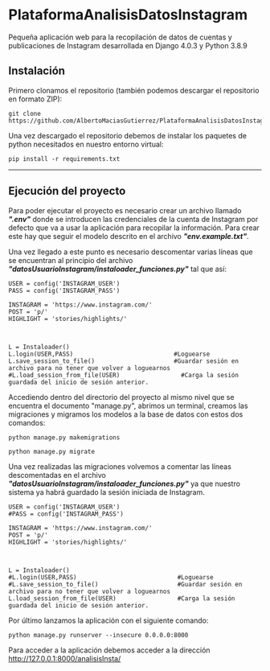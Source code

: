 # PlataformaAnalisisDatosInstagram

Pequeña aplicación web para la recopilación de datos de cuentas y publicaciones de Instagram desarrollada en Django 4.0.3 y Python 3.8.9

## Instalación 
Primero clonamos el repositorio (también podemos descargar el repositorio en formato ZIP):

```  
git clone https://github.com/AlbertoMaciasGutierrez/PlataformaAnalisisDatosInstagram.git  
```

Una vez descargado el repositorio debemos de instalar los paquetes de python necesitados en nuestro entorno virtual:  

```  
pip install -r requirements.txt  
```
  ---
## Ejecución del proyecto
Para poder ejecutar el proyecto es necesario crear un archivo llamado ***".env"*** donde se introducen las credenciales de la cuenta de Instagram por defecto que va a usar la aplicación para recopilar la información. Para crear este hay que seguir el modelo descrito en el archivo ***"env.example.txt"***.

Una vez llegado a este punto es necesario descomentar varias líneas que se encuentran al principio del archivo ***"datosUsuarioInstagram/instaloader_funciones.py"*** tal que así:
```  
USER = config('INSTAGRAM_USER')
PASS = config('INSTAGRAM_PASS')

INSTAGRAM = 'https://www.instagram.com/'
POST = 'p/'
HIGHLIGHT = 'stories/highlights/'



L = Instaloader()
L.login(USER,PASS)                            #Loguearse
L.save_session_to_file()                      #Guardar sesión en archivo para no tener que volver a loguearnos
#L.load_session_from_file(USER)                 #Carga la sesión guardada del inicio de sesión anterior.
```   

Accediendo dentro del directorio del proyecto al mismo nivel que se encuentra el documento "manage.py", abrimos un terminal, creamos las migraciones y migramos los modelos a la base de datos con estos dos comandos:
```  
python manage.py makemigrations  
```   

```  
python manage.py migrate  
```   

Una vez realizadas las migraciones volvemos a comentar las líneas descomentadas en el archivo ***"datosUsuarioInstagram/instaloader_funciones.py"***  ya que nuestro sistema ya habrá guardado la sesión iniciada de Instagram.
```
USER = config('INSTAGRAM_USER')
#PASS = config('INSTAGRAM_PASS')

INSTAGRAM = 'https://www.instagram.com/'
POST = 'p/'
HIGHLIGHT = 'stories/highlights/'



L = Instaloader()
#L.login(USER,PASS)                            #Loguearse
#L.save_session_to_file()                      #Guardar sesión en archivo para no tener que volver a loguearnos
L.load_session_from_file(USER)                 #Carga la sesión guardada del inicio de sesión anterior.
```
Por último lanzamos la aplicación con el siguiente comando:
```
python manage.py runserver --insecure 0.0.0.0:8000
```
Para acceder a la aplicación debemos acceder a la dirección http://127.0.0.1:8000/analisisInsta/
